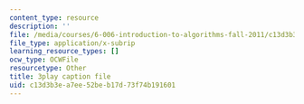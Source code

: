 ```yaml
---
content_type: resource
description: ''
file: /media/courses/6-006-introduction-to-algorithms-fall-2011/c13d3b3ea7ee52beb17d73f74b191601_AfSk24UTFS8.vtt
file_type: application/x-subrip
learning_resource_types: []
ocw_type: OCWFile
resourcetype: Other
title: 3play caption file
uid: c13d3b3e-a7ee-52be-b17d-73f74b191601
---
```

